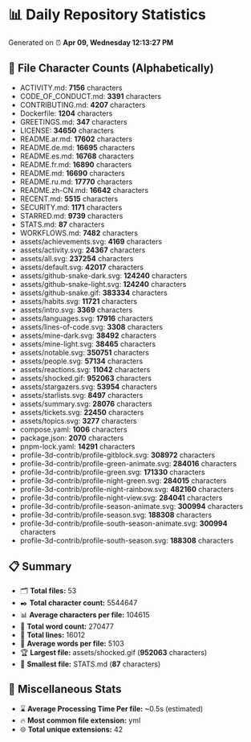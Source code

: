 # 📊 Daily Repository Statistics
Generated on ⏰ **Apr 09, Wednesday 12:13:27 PM**

## 📂 File Character Counts (Alphabetically)
- ACTIVITY.md: **7156** characters
- CODE_OF_CONDUCT.md: **3391** characters
- CONTRIBUTING.md: **4207** characters
- Dockerfile: **1204** characters
- GREETINGS.md: **347** characters
- LICENSE: **34650** characters
- README.ar.md: **17602** characters
- README.de.md: **16695** characters
- README.es.md: **16768** characters
- README.fr.md: **16890** characters
- README.md: **16690** characters
- README.ru.md: **17770** characters
- README.zh-CN.md: **16642** characters
- RECENT.md: **5515** characters
- SECURITY.md: **1171** characters
- STARRED.md: **9739** characters
- STATS.md: **87** characters
- WORKFLOWS.md: **7482** characters
- assets/achievements.svg: **4169** characters
- assets/activity.svg: **24367** characters
- assets/all.svg: **237254** characters
- assets/default.svg: **42017** characters
- assets/github-snake-dark.svg: **124240** characters
- assets/github-snake-light.svg: **124240** characters
- assets/github-snake.gif: **383334** characters
- assets/habits.svg: **11721** characters
- assets/intro.svg: **3369** characters
- assets/languages.svg: **17916** characters
- assets/lines-of-code.svg: **3308** characters
- assets/mine-dark.svg: **38492** characters
- assets/mine-light.svg: **38465** characters
- assets/notable.svg: **350751** characters
- assets/people.svg: **57134** characters
- assets/reactions.svg: **11042** characters
- assets/shocked.gif: **952063** characters
- assets/stargazers.svg: **53954** characters
- assets/starlists.svg: **8497** characters
- assets/summary.svg: **28076** characters
- assets/tickets.svg: **22450** characters
- assets/topics.svg: **3277** characters
- compose.yaml: **1006** characters
- package.json: **2070** characters
- pnpm-lock.yaml: **14291** characters
- profile-3d-contrib/profile-gitblock.svg: **308972** characters
- profile-3d-contrib/profile-green-animate.svg: **284016** characters
- profile-3d-contrib/profile-green.svg: **171330** characters
- profile-3d-contrib/profile-night-green.svg: **284015** characters
- profile-3d-contrib/profile-night-rainbow.svg: **482160** characters
- profile-3d-contrib/profile-night-view.svg: **284041** characters
- profile-3d-contrib/profile-season-animate.svg: **300994** characters
- profile-3d-contrib/profile-season.svg: **188308** characters
- profile-3d-contrib/profile-south-season-animate.svg: **300994** characters
- profile-3d-contrib/profile-south-season.svg: **188308** characters

## 📋 Summary
- 🗂️ **Total files:** 53
- ✒️ **Total character count:** 5544647
- 📊 **Average characters per file:** 104615
- 📝 **Total word count:** 270477
- 🧾 **Total lines:** 16012
- 📐 **Average words per file:** 5103
- 🏆 **Largest file:** assets/shocked.gif (**952063** characters)
- 🥉 **Smallest file:** STATS.md (**87** characters)

## 🌟 Miscellaneous Stats
- ⌛ **Average Processing Time Per file:** ~0.5s (estimated)
- 🔥 **Most common file extension:** yml
- 🌐 **Total unique extensions:** 42
